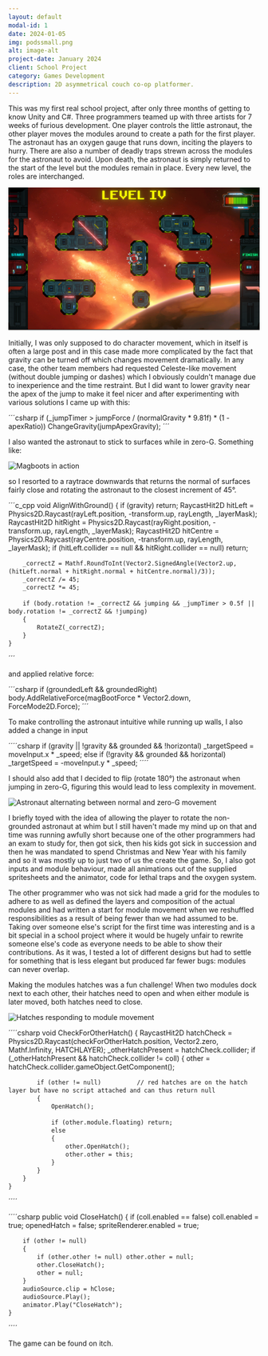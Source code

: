 ```yaml
---
layout: default
modal-id: 1
date: 2024-01-05
img: podssmall.png
alt: image-alt
project-date: January 2024
client: School Project
category: Games Development
description: 2D asymmetrical couch co-op platformer.
---
```


This was my first real school project, after only three months of getting to know Unity and C#. Three programmers teamed up
with three artists for 7 weeks of furious development. One player controls the little astronaut, the other player moves the modules
around to create a path for the first player. The astronaut has an oxygen gauge that runs down, inciting the players to hurry.
There are also a number of deadly traps strewn across the modules for the astronaut to avoid. Upon death, the astronaut is
simply returned to the start of the level but the modules remain in place. Every new level, the roles are interchanged.

![Full screenshot of 2-the-Pods](img/portfolio/Pods/Screenshot.png "Get to the pods!")

Initially, I was only supposed to do character movement, which in itself is often a large post and in this case made more
complicated by the fact that gravity can be turned off which changes movement dramatically. In any case, the other team
members had requested Celeste-like movement (without double jumping or dashes) which I obviously couldn't manage due to
inexperience and the time restraint. But I did want to lower gravity near the apex of the jump to make it feel nicer and
after experimenting with various solutions I came up with this:

´´´csharp
    if (_jumpTimer > jumpForce / (normalGravity * 9.81f) * (1 - apexRatio)) ChangeGravity(jumpApexGravity);
´´´

I also wanted the astronaut to stick to surfaces while in zero-G. Something like:

![Magboots in action](img/portfolio/Pods/magboots.gif "Making Kubrick proud!")

so I resorted to a raytrace downwards that returns the normal of surfaces fairly close and rotating the astronaut to the
closest increment of 45&deg;.

´´´c_cpp
    void AlignWithGround()
    {
        if (gravity) return;
        RaycastHit2D hitLeft = Physics2D.Raycast(rayLeft.position, -transform.up, rayLength, _layerMask);
        RaycastHit2D hitRight = Physics2D.Raycast(rayRight.position, -transform.up, rayLength, _layerMask);
        RaycastHit2D hitCentre = Physics2D.Raycast(rayCentre.position, -transform.up, rayLength, _layerMask);
        if (hitLeft.collider == null && hitRight.collider == null) return;

        _correctZ = Mathf.RoundToInt(Vector2.SignedAngle(Vector2.up, (hitLeft.normal + hitRight.normal + hitCentre.normal)/3));
        _correctZ /= 45;
        _correctZ *= 45;

        if (body.rotation != _correctZ && jumping && _jumpTimer > 0.5f || body.rotation != _correctZ && !jumping)
        {
            RotateZ(_correctZ);
        }
    }
´´´

and applied relative force:

´´´csharp
    if (groundedLeft && groundedRight) body.AddRelativeForce(magBootForce * Vector2.down, ForceMode2D.Force);
´´´

To make controlling the astronaut intuitive while running up walls, I also added a change in input

´´´´csharp
    if (gravity || !gravity && grounded && !horizontal) _targetSpeed = moveInput.x * _speed;
    else if (!gravity && grounded && horizontal) _targetSpeed = -moveInput.y * _speed;
´´´´

I should also add that I decided to flip (rotate 180&deg;) the astronaut when jumping in zero-G, figuring this would lead
to less complexity in movement.

![Astronaut alternating between normal and zero-G movement](img/portfolio/Pods/zerograv.gif "Gravity is toggled by the builder player.")

I briefly toyed with the idea of allowing the player to rotate the non-grounded astronaut
at whim but I still haven't made my mind up on that and time was running awfully short because one of the other
programmers had an exam to study for, then got sick, then his kids got sick in succession and then he was mandated to
spend Christmas and New Year with his family and so it was mostly up to just two of us the create the game. So, I also
got inputs and module behaviour, made all animations out of the supplied spritesheets and the animator, code for lethal
traps and the oxygen system.

The other programmer who was not sick had made a grid for the modules to adhere to as well as defined the layers and
composition of the actual modules and had written a start for module movement when we reshuffled responsibilities as a
result of being fewer than we had assumed to be. Taking over someone else's script for the first time was interesting
and is a bit special in a school project where it would be hugely unfair to rewrite someone else's code as everyone
needs to be able to show their contributions. As it was, I tested a lot of different designs but had to settle for
something that is less elegant but produced far fewer bugs: modules can never overlap.

Making the modules hatches was a fun challenge! When two modules dock next to each other, their hatches need to open
and when either module is later moved, both hatches need to close.

![Hatches responding to module movement](img/portfolio/Pods/hatches.gif "Not going to show you any bugs.")

´´´´csharp
    void CheckForOtherHatch()
    {
        RaycastHit2D hatchCheck = Physics2D.Raycast(checkForOtherHatch.position, Vector2.zero, Mathf.Infinity, HATCHLAYER);
        _otherHatchPresent = hatchCheck.collider;
        if (_otherHatchPresent && hatchCheck.collider != coll)
        {
            other = hatchCheck.collider.gameObject.GetComponent<Hatches>();

            if (other != null)          // red hatches are on the hatch layer but have no script attached and can thus return null
            {
                OpenHatch();

                if (other.module.floating) return;
                else
                {
                    other.OpenHatch();
                    other.other = this;
                }
            }
        }
    }
´´´´

´´´´csharp
public void CloseHatch()
    {
        if (coll.enabled == false) coll.enabled = true;
        openedHatch = false;
        spriteRenderer.enabled = true;

        if (other != null)
        {
            if (other.other != null) other.other = null;
            other.CloseHatch();
            other = null;
        }
        audioSource.clip = hClose;
        audioSource.Play();
        animator.Play("CloseHatch");
    }
´´´´

The game can be found on itch.